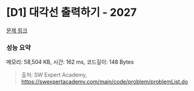 # [D1] 대각선 출력하기 - 2027 

[문제 링크](https://swexpertacademy.com/main/code/problem/problemDetail.do?contestProbId=AV5QFuZ6As0DFAUq) 

### 성능 요약

메모리: 58,504 KB, 시간: 162 ms, 코드길이: 148 Bytes



> 출처: SW Expert Academy, https://swexpertacademy.com/main/code/problem/problemList.do